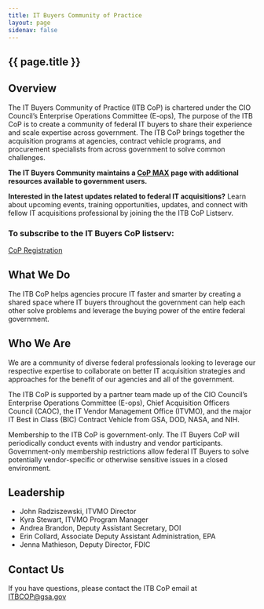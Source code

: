 ```yaml
---
title: IT Buyers Community of Practice
layout: page
sidenav: false
---
```


<section class="grid-container border-bottom border-gray-30 padding-left-0 padding-right-1">
<h1 class="margin-top-0">{{ page.title }}</h1>

<h2>Overview</h2>

<div class="margin-bottom-2">

<p>The IT Buyers Community of Practice (ITB CoP) is chartered under the CIO Council’s Enterprise Operations Committee (E-ops), The purpose of the ITB CoP is to create a community of federal IT buyers to share their experience and scale expertise across government. The ITB CoP brings together the acquisition programs at agencies, contract vehicle programs, and procurement specialists from across government to solve common challenges.</p>

<p><strong>The IT Buyers Community maintains a <a href = "https://community.max.gov/pages/viewpage.action?spaceKey=Egov&title=IT+Buyers+Community+of+Practice">CoP MAX</a> page with additional resources available to government users.
</strong></p>

<p><strong>Interested in the latest updates related to federal IT acquisitions?</strong> Learn about upcoming events, training opportunities, updates, and connect with fellow IT acquisitions professional by joining the the ITB CoP Listserv.</p>


<h3>To subscribe to the IT Buyers CoP listserv:</h3>
<!-- <ul>
  <li>email <a href="mailto:listserv@listserv.gsa.gov">listserv@listserv.gsa.gov</a></li>
  <li>The message should not have a subject</li>
  <li>Please include the text "subscribe ITBCOP" in the body of the message</li>
  <li>You must have a .gov or .mil email address to join the ITB CoP</li>
</ul> -->
 <a class="usa-button btn-primary learn" href="https://app.smartsheetgov.com/sheets/3rHmXJ25v7Jj539hcgR8jJJ9w5R8F4FWRCJRWP31?view=grid" target="_blank" rel="noreferrer noopener">CoP Registration</a>
</div>  
</section>

<section class="grid-container padding-left-1 padding-right-1">
<h2>What We Do</h2>
<p>The ITB CoP helps agencies procure IT faster and smarter by creating a shared space where IT buyers throughout the government can help each other solve problems and leverage the buying power of the entire federal government.</p>

<h2>Who We Are</h2>
<p>We are a community of diverse federal professionals looking to leverage our respective expertise to collaborate on better IT acquisition strategies and approaches for the benefit of our agencies and all of the government.</p>

<p>The ITB CoP is supported by a partner team made up of the CIO Council’s Enterprise Operations Committee (E-ops), Chief Acquisition Officers Council (CAOC), the IT Vendor Management Office (ITVMO), and the major IT Best in Class (BIC) Contract Vehicle from GSA, DOD, NASA, and NIH.</p>

<p>Membership to the ITB CoP is government-only. The IT Buyers CoP will periodically conduct events with industry and vendor participants. Government-only membership restrictions allow federal IT Buyers to solve potentially vendor-specific or otherwise sensitive issues in a closed environment.</p>

<h2>Leadership</h2>
<ul>
<li>John Radziszewski, ITVMO Director</li>
<li>Kyra Stewart, ITVMO Program Manager</li>
<li>Andrea Brandon, Deputy Assistant Secretary, DOI</li>
<li>Erin Collard, Associate Deputy Assistant Administration, EPA</li>
<li>Jenna Mathieson, Deputy Director, FDIC</li>
</ul>

<h2>Contact Us</h2>
<p>If you have questions, please contact the ITB CoP email at <a href="mailto:ITBCOP@gsa.gov">ITBCOP@gsa.gov</a></p>
</section>
